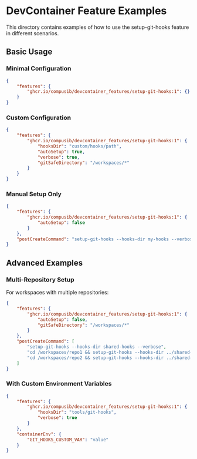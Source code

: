 # DevContainer Feature Examples

This directory contains examples of how to use the setup-git-hooks feature in different scenarios.

## Basic Usage

### Minimal Configuration

```json
{
    "features": {
        "ghcr.io/compusib/devcontainer_features/setup-git-hooks:1": {}
    }
}
```

### Custom Configuration

```json
{
    "features": {
        "ghcr.io/compusib/devcontainer_features/setup-git-hooks:1": {
            "hooksDir": "custom/hooks/path",
            "autoSetup": true,
            "verbose": true,
            "gitSafeDirectory": "/workspaces/*"
        }
    }
}
```

### Manual Setup Only

```json
{
    "features": {
        "ghcr.io/compusib/devcontainer_features/setup-git-hooks:1": {
            "autoSetup": false
        }
    },
    "postCreateCommand": "setup-git-hooks --hooks-dir my-hooks --verbose"
}
```

## Advanced Examples

### Multi-Repository Setup

For workspaces with multiple repositories:

```json
{
    "features": {
        "ghcr.io/compusib/devcontainer_features/setup-git-hooks:1": {
            "autoSetup": false,
            "gitSafeDirectory": "/workspaces/*"
        }
    },
    "postCreateCommand": [
        "setup-git-hooks --hooks-dir shared-hooks --verbose",
        "cd /workspaces/repo1 && setup-git-hooks --hooks-dir ../shared-hooks",
        "cd /workspaces/repo2 && setup-git-hooks --hooks-dir ../shared-hooks"
    ]
}
```

### With Custom Environment Variables

```json
{
    "features": {
        "ghcr.io/compusib/devcontainer_features/setup-git-hooks:1": {
            "hooksDir": "tools/git-hooks",
            "verbose": true
        }
    },
    "containerEnv": {
        "GIT_HOOKS_CUSTOM_VAR": "value"
    }
}
```
